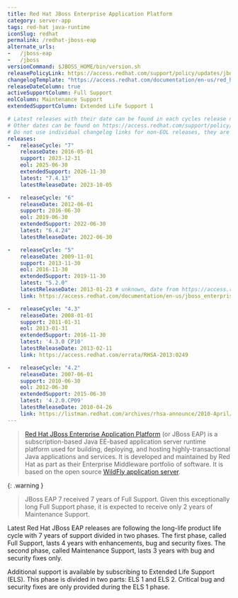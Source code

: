 ```yaml
---
title: Red Hat JBoss Enterprise Application Platform
category: server-app
tags: red-hat java-runtime
iconSlug: redhat
permalink: /redhat-jboss-eap
alternate_urls:
-   /jboss-eap
-   /jboss
versionCommand: $JBOSS_HOME/bin/version.sh
releasePolicyLink: https://access.redhat.com/support/policy/updates/jboss_notes
changelogTemplate: "https://access.redhat.com/documentation/en-us/red_hat_jboss_enterprise_application_platform/{{'__LATEST__'|split:'.'|pop|join:'.'}}"
releaseDateColumn: true
activeSupportColumn: Full Support
eolColumn: Maintenance Support
extendedSupportColumn: Extended Life Support 1

# Latest releases with their date can be found in each cycles release notes.date.
# Other dates can be found on https://access.redhat.com/support/policy/updates/jboss_notes#p_eap.
# Do not use individual changelog links for non-EOL releases, they are not predictable so their update would be manual.
releases:
-   releaseCycle: "7"
    releaseDate: 2016-05-01
    support: 2023-12-31
    eol: 2025-06-30
    extendedSupport: 2026-11-30
    latest: "7.4.13"
    latestReleaseDate: 2023-10-05

-   releaseCycle: "6"
    releaseDate: 2012-06-01
    support: 2016-06-30
    eol: 2019-06-30
    extendedSupport: 2022-06-30
    latest: "6.4.24"
    latestReleaseDate: 2022-06-30

-   releaseCycle: "5"
    releaseDate: 2009-11-01
    support: 2013-11-30
    eol: 2016-11-30
    extendedSupport: 2019-11-30
    latest: "5.2.0"
    latestReleaseDate: 2013-01-23 # unknown, date from https://access.redhat.com/documentation/en-us/jboss_enterprise_application_platform/5/html/release_notes_5.2.0/appe-release_notes_5.2-revision_history
    link: https://access.redhat.com/documentation/en-us/jboss_enterprise_application_platform/5/html/release_notes_5.2.0

-   releaseCycle: "4.3"
    releaseDate: 2008-01-01
    support: 2011-01-31
    eol: 2013-01-31
    extendedSupport: 2016-11-30
    latest: '4.3.0 CP10'
    latestReleaseDate: 2013-02-11
    link: https://access.redhat.com/errata/RHSA-2013:0249

-   releaseCycle: "4.2"
    releaseDate: 2007-06-01
    support: 2010-06-30
    eol: 2012-06-30
    extendedSupport: 2015-06-30
    latest: '4.2.0.CP09'
    latestReleaseDate: 2010-04-26
    link: https://listman.redhat.com/archives/rhsa-announce/2010-April/000713.html
---
```


> [Red Hat JBoss Enterprise Application Platform](https://www.redhat.com/en/technologies/jboss-middleware/application-platform)
> (or JBoss EAP) is a subscription-based Java EE-based application server runtime platform used for
> building, deploying, and hosting highly-transactional Java applications and services. It is
> developed and maintained by Red Hat as part as their Enterprise Middleware portfolio of software.
> It is based on the open source [WildFly application server](https://www.wildfly.org/).

{: .warning }
> JBoss EAP 7 received 7 years of Full Support. Given this exceptionally long Full Support phase,
> it is expected to receive only 2 years of Maintenance Support.

Latest Red Hat JBoss EAP releases are following the long-life product life cycle with 7 years of
support divided in two phases. The first phase, called Full Support, lasts 4 years with
enhancements, bug and security fixes. The second phase, called Maintenance Support, lasts 3
years with bug and security fixes only.

Additional support is available by subscribing to Extended Life Support (ELS). This phase is
divided in two parts: ELS 1 and ELS 2. Critical bug and security fixes are only provided during the
ELS 1 phase.
